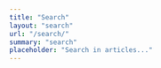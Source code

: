 ```yaml
---
title: "Search"
layout: "search"
url: "/search/"
summary: "search"
placeholder: "Search in articles..."
---
```


